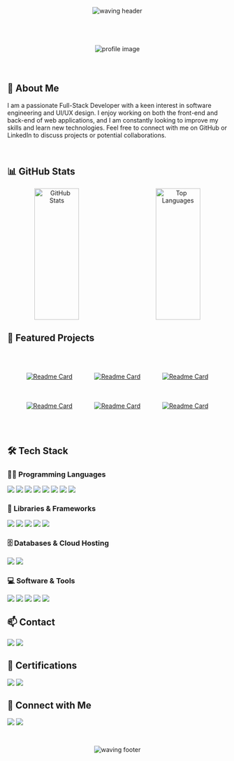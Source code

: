 <div align="center" style="padding-top: 30px; padding-bottom: 30px;">
    <img src="https://capsule-render.vercel.app/api?type=waving&height=130&tokyonight&color=#38bdae" alt="waving header" />
</div>

<div align="center" style="padding-top: 40px; padding-bottom: 40px;">
    <img src="https://github.com/user-attachments/assets/d80a33c0-755f-493d-ad3b-12945fc0230e" alt="profile image" />
</div>


 ## 💬 About Me

<p>
    I am a passionate Full-Stack Developer with a keen interest in software engineering and UI/UX design. I enjoy working on both the front-end and back-end of web applications, and I am constantly looking to improve my skills and learn new technologies. Feel free to connect with me on GitHub or LinkedIn to discuss projects or potential collaborations.
</p>


<br>


## 📊 GitHub Stats

<div align="center" style="width: 100%; display: flex; justify-content: center;">
    <img src="https://github-readme-stats.vercel.app/api?username=Firas-AL-Ahmad&theme=tokyonight&show_icons=true" alt="GitHub Stats" style="margin-right: 10%; width:45%; height: 300px;" />
    <img src="https://github-readme-stats.vercel.app/api/top-langs/?username=karemSD&theme=tokyonight&hide_progress=true" alt="Top Languages" style="width: 45%; height: 300px;" />
</div>

## 🌟 Featured Projects

<div align="center" style="padding-top: 50px; padding-bottom: 50px;">
    <div style="display: flex; flex-wrap: wrap; justify-content: center; gap: 50px;">
        <a href="https://github.com/Firas21Ahmad/Plans-To-Do">
            <img src="https://github-readme-stats.vercel.app/api/pin/?username=Firas21Ahmad&theme=tokyonight&repo=Plans-To-Do" alt="Readme Card" />
        </a>
        <a href="https://github.com/Firas21Ahmad/Plans-To-Do">
            <img src="https://github-readme-stats.vercel.app/api/pin/?username=Firas21Ahmad&theme=tokyonight&repo=Plans-To-Do" alt="Readme Card" />
        </a>
        <a href="https://github.com/Firas21Ahmad/Plans-To-Do">
            <img src="https://github-readme-stats.vercel.app/api/pin/?username=Firas21Ahmad&theme=tokyonight&repo=Plans-To-Do" alt="Readme Card" />
        </a>
        <a href="https://github.com/Firas21Ahmad/Plans-To-Do">
            <img src="https://github-readme-stats.vercel.app/api/pin/?username=Firas21Ahmad&theme=tokyonight&repo=Plans-To-Do" alt="Readme Card" />
        </a>
        <a href="https://github.com/Firas21Ahmad/Plans-To-Do">
            <img src="https://github-readme-stats.vercel.app/api/pin/?username=Firas21Ahmad&theme=tokyonight&repo=Plans-To-Do" alt="Readme Card" />
        </a>
        <a href="https://github.com/Firas21Ahmad/Plans-To-Do">
            <img src="https://github-readme-stats.vercel.app/api/pin/?username=Firas21Ahmad&theme=tokyonight&repo=Plans-To-Do" alt="Readme Card" />
        </a>
    </div>
</div>

## 🛠 Tech Stack

### 👨‍💻 Programming Languages
<p>
    <img src="https://img.shields.io/badge/C-00599C?style=for-the-badge&logo=c&logoColor=white" />
    <img src="https://img.shields.io/badge/C%2B%2B-00599C?style=for-the-badge&logo=c%2B%2B&logoColor=white" />
    <img src="https://img.shields.io/badge/Java-007396?style=for-the-badge&logo=java&logoColor=white" />
    <img src="https://img.shields.io/badge/Python-3776AB?style=for-the-badge&logo=python&logoColor=white" />
    <img src="https://img.shields.io/badge/Dart-0175C2?style=for-the-badge&logo=dart&logoColor=white" />
    <img src="https://img.shields.io/badge/HTML5-E34F26?style=for-the-badge&logo=html5&logoColor=white" />
    <img src="https://img.shields.io/badge/CSS3-1572B6?style=for-the-badge&logo=css3&logoColor=white" />
    <img src="https://img.shields.io/badge/JavaScript-F7DF1E?style=for-the-badge&logo=javascript&logoColor=black" />
</p>

### 🧰 Libraries & Frameworks
<p>
    <img src="https://img.shields.io/badge/React-20232A?style=for-the-badge&logo=react&logoColor=61DAFB" />
    <img src="https://img.shields.io/badge/Bootstrap-563D7C?style=for-the-badge&logo=bootstrap&logoColor=white" />
    <img src="https://img.shields.io/badge/Node.js-339933?style=for-the-badge&logo=nodedotjs&logoColor=white" />
    <img src="https://img.shields.io/badge/Sass-CC6699?style=for-the-badge&logo=sass&logoColor=white" />
    <img src="https://img.shields.io/badge/Selenium-43B02A?style=for-the-badge&logo=selenium&logoColor=white" />
</p>

### 🗄️ Databases & Cloud Hosting
<p>
    <img src="https://img.shields.io/badge/MySQL-4479A1?style=for-the-badge&logo=mysql&logoColor=white" />
    <img src="https://img.shields.io/badge/Firebase-FFCA28?style=for-the-badge&logo=firebase&logoColor=black" />
</p>

### 💻 Software & Tools
<p>
    <img src="https://img.shields.io/badge/Git-F05032?style=for-the-badge&logo=git&logoColor=white" />
    <img src="https://img.shields.io/badge/GitHub-181717?style=for-the-badge&logo=github&logoColor=white" />
    <img src="https://img.shields.io/badge/Visual_Studio_Code-0078D4?style=for-the-badge&logo=visual%20studio%20code&logoColor=white" />
    <img src="https://img.shields.io/badge/Figma-F24E1E?style=for-the-badge&logo=figma&logoColor=white" />
    <img src="https://img.shields.io/badge/Insomnia-5849BE?style=for-the-badge&logo=insomnia&logoColor=white" />
</p>

## 📫 Contact
<p>
    <a href="mailto:your-email@example.com"><img src="https://img.shields.io/badge/Gmail-D14836?style=for-the-badge&logo=gmail&logoColor=white" /></a>
    <a href="https://t.me/your-telegram-username"><img src="https://img.shields.io/badge/Telegram-2CA5E0?style=for-the-badge&logo=telegram&logoColor=white" /></a>
</p>

## 📜 Certifications

<p>
    <img src="https://img.shields.io/badge/Certification1-0078D6?style=for-the-badge&logo=example&logoColor=white" />
    <img src="https://img.shields.io/badge/Certification2-0078D6?style=for-the-badge&logo=example&logoColor=white" />
</p>


## 🔗 Connect with Me

<p>
    <a href="https://www.linkedin.com/in/your-linkedin-profile/"><img src="https://img.shields.io/badge/LinkedIn-0077B5?style=for-the-badge&logo=linkedin&logoColor=white" /></a>
    <a href="https://github.com/your-github-username"><img src="https://img.shields.io/badge/GitHub-181717?style=for-the-badge&logo=github&logoColor=white" /></a>
</p>

<div align="center" style="padding-top: 30px; padding-bottom: 30px;">
    <img src="https://capsule-render.vercel.app/api?type=waving&height=130&section=footer&color=#2f8b85" alt="waving footer" />
</div>
